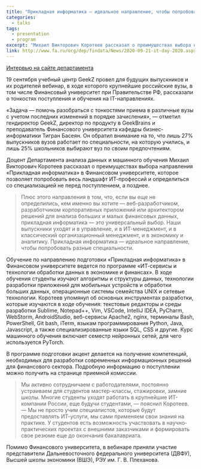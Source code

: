```yaml
---
title: "Прикладная информатика — идеальное направление, чтобы попробовать разные специальности"
categories:
  - talks
tags:
  - presentation
  - program
excerpt: "Михаил Викторович Коротеев рассказал о преимуществах выбора направления «Прикладная информатика» в Финансовом университете, которое позволяет попробовать весь ландшафт ИТ-профессий и определиться со специализацией не перед поступлением, а позднее."
link: http://www.fa.ru/org/dep/findata/News/2020-09-21-it-day-2020.aspx
---
```


[Интервью на сайте департамента](http://www.fa.ru/org/dep/findata/News/2020-09-21-it-day-2020.aspx)


​19 сентября учебный центр GeekZ провел для будущих выпускников и их родителей вебинар, в ходе которого крупнейшие российские вузы, в том числе Финансовый университет при Правительстве РФ, рассказали о тонкостях поступления и обучения на IT-направлениях.

«Задача — помочь разобраться с тонкостями приема в различные вузы с учетом последних изменений в порядке зачисления», — отметил гендиректор GeekZ, директор по продукту в GeekBrains и преподаватель Финансового университета кафедры бизнес-информатики Тигран Басеян. Он обратил внимание на то, что лишь 27% выпускников вузов работает по специальности, на которую учились, и лишь 25% школьников выбирают вуз по своим предпочтениям.

Доцент Департамента анализа данных и машинного обучения Михаил Викторович Коротеев рассказал о преимуществах выбора направления «Прикладная информатика» в Финансовом университете, которое позволяет попробовать весь ландшафт ИТ-профессий и определиться со специализацией не перед поступлением, а позднее.

> Плюс этого направления в том, что, если вы еще не определились, кем именно вы хотите — веб-разработчиком, разработчиком корпоративных приложений или архитектором решений для анализа больших и малых финансовых данных, прикладная информатика — это универсальный выбор. Наши выпускники уходят и в управление, и в ИТ-менеджмент, и в классический организационный менеджмент, и в экономику и аналитику. Прикладная информатика — идеальное направление, чтобы попробовать разные специальности.

Обучение по направлению подготовки «Прикладная информатика» в Финансовом университете ведется по программе «ИТ-сервисы и технологии обработки данных в экономике и финансах». В ходе обучения студенты изучают алгоритмы и структуры данных, технологии разработки приложений для мобильных устройств и обработки больших данных, операционные системы семейства UNIX и сетевые технологии. Коротеев упомянул об основных инструментах разработки, которые изучаются в ходе обучения: текстовые редакторы и среды разработки Sublime, Notepad++, Vim, VSCode, IntelliJ IDEA, PyCharm, WebStorm, AndroidStudio, веб-сервисы Apache2, nginx, терминалы Bash, PowerShell, Git bash, iTerm, языкам программирования Python, Java, Javascript, а также специализированные языки SQL, CSS и другие. Курс машинного обучения включает семестр нейронных сетей, для чего используется PyTorch.

В программе подготовки акцент делается на получение компетенций, необходимых для разработки современных информационных решений для финансового сектора. Подробную информацию о поступлении можно получить на странице приемной комиссии.

> Мы активно сотрудничаем с работодателями, постоянно устраиваем для студентов мастер-классы, стажировки, зимние школы. Многие студенты уходят работать в крупнейшие ИТ-компании России, еще будучи студентами, — пояснил Коротеев. — Мы не просто учим специалистов, которые будут предоставлять ИТ-услуги, мы сами применяем свои знания на практике. У студентов есть возможность участвовать в научно-практических проектах с внешними заказчиками и формировать свое резюме еще до окончания бакалавриата.

Помимо Финансового университета, в вебинаре приняли участие представители Дальневосточного федерального университета (ДВФУ), Высшей школы экономики (ВШЭ), РЭУ им. Г. В. Плеханова.​